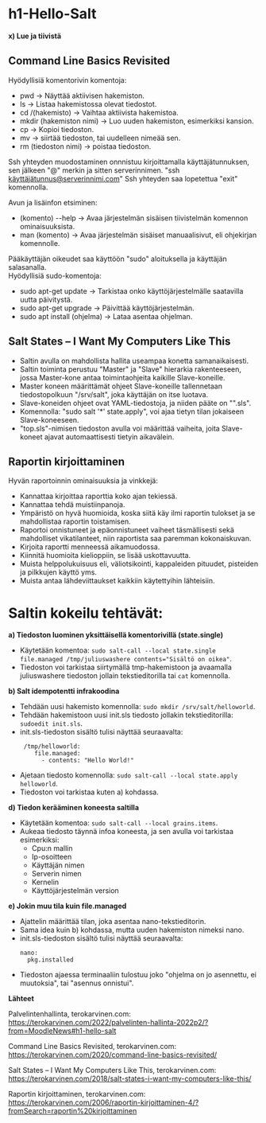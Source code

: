 # h1-Hello-Salt

__x) Lue ja tiivistä__

## Command Line Basics Revisited

Hyödyllisiä komentorivin komentoja:
  - pwd -> Näyttää aktiivisen hakemiston.
  - ls -> Listaa hakemistossa olevat tiedostot.
  - cd /(hakemisto) -> Vaihtaa aktiivista hakemistoa.
  - mkdir (hakemiston nimi) -> Luo uuden hakemiston, esimerkiksi kansion.
  - cp -> Kopioi tiedoston.
  - mv -> siirtää tiedoston, tai uudelleen nimeää sen.
  - rm (tiedoston nimi) -> poistaa tiedoston.

Ssh yhteyden muodostaminen onnnistuu kirjoittamalla käyttäjätunnuksen, sen jälkeen "@" merkin ja sitten serverinnimen. "ssh käyttäjätunnus@serverinnimi.com"
Ssh yhteyden saa lopetettua "exit" komennolla.

Avun ja lisäinfon etsiminen:
  - (komento) --help -> Avaa järjestelmän sisäisen tiivistelmän komennon ominaisuuksista.
  - man (komento) -> Avaa järjestelmän sisäiset manuaalisivut, eli ohjekirjan komennolle.

Pääkäyttäjän oikeudet saa käyttöön "sudo" aloituksella ja käyttäjän salasanalla. </br>
Hyödyllisiä sudo-komentoja:
  - sudo apt-get update -> Tarkistaa onko käyttöjärjestelmälle saatavilla uutta päivitystä.
  - sudo apt-get upgrade -> Päivittää käyttöjärjestelmän.
  - sudo apt install (ohjelma) -> Lataa asentaa ohjelman.

## Salt States – I Want My Computers Like This

- Saltin avulla on mahdollista hallita useampaa konetta samanaikaisesti.
- Saltin toiminta perustuu "Master" ja "Slave" hierarkia rakenteeseen, jossa Master-kone antaa toimintaohjeita kaikille Slave-koneille.
- Master koneen määrittämät ohjeet Slave-koneille tallennetaan tiedostopolkuun "/srv/salt", joka käyttäjän on itse luotava.
- Slave-koneiden ohjeet ovat YAML-tiedostoja, ja niiden pääte on "".sls".
- Komennolla: "sudo salt '*' state.apply", voi ajaa tietyn tilan jokaiseen Slave-koneeseen.
- "top.sls"-nimisen tiedoston avulla voi määrittää vaiheita, joita Slave-koneet ajavat automaattisesti tietyin aikavälein.

## Raportin kirjoittaminen

Hyvän raportoinnin ominaisuuksia ja vinkkejä:
  - Kannattaa kirjoittaa raporttia koko ajan tekiessä.
  - Kannattaa tehdä muistiinpanoja.
  - Ympäristö on hyvä huomioida, koska siitä käy ilmi raportin tulokset ja se mahdollistaa raportin toistamisen.
  - Raportoi onnistuneet ja epäonnistuneet vaiheet täsmällisesti sekä mahdolliset vikatilanteet, niin raportista saa paremman kokonaiskuvan.
  - Kirjoita raportti menneessä aikamuodossa.
  - Kiinnitä huomioita kielioppiin, se lisää uskottavuutta.
  - Muista helppolukuisuus eli, väliotsikointi, kappaleiden pituudet, pisteiden ja pilkkujen käyttö yms.
  - Muista antaa lähdeviittaukset kaikkiin käytettyihin lähteisiin.

# Saltin kokeilu tehtävät:

__a) Tiedoston luominen yksittäisellä komentorivillä (state.single)__

- Käytetään komentoa: `sudo salt-call --local state.single file.managed /tmp/juliuswashere contents="Sisältö on oikea"`.
- Tiedoston voi tarkistaa siirtymällä tmp-hakemistoon ja avaamalla juliuswashere tiedoston jollain tekstieditorilla tai `cat` komennolla.

__b) Salt idempotentti infrakoodina__

- Tehdään uusi hakemisto komennolla: `sudo mkdir /srv/salt/helloworld`.
- Tehdään hakemistoon uusi init.sls tiedosto jollakin tekstieditorilla: `sudoedit init.sls`.
- init.sls-tiedoston sisältö tulisi näyttää seuraavalta: </br>
  ```
   /tmp/helloworld:
      file.managed:
        - contents: "Hello World!"
  ```
- Ajetaan tiedosto komennolla: `sudo salt-call --local state.apply helloworld`.
- Tiedoston voi tarkistaa kuten a) kohdassa.

__d) Tiedon kerääminen koneesta saltilla__

- Käytetään komentoa: `sudo salt-call --local grains.items`.
- Aukeaa tiedosto täynnä infoa koneesta, ja sen avulla voi tarkistaa esimerkiksi:
  - Cpu:n mallin
  - Ip-osoitteen
  - Käyttäjän nimen
  - Serverin nimen
  - Kernelin
  - Käyttöjärjestelmän version

__e) Jokin muu tila kuin file.managed__

- Ajattelin määrittää tilan, joka asentaa nano-tekstieditorin.
- Sama idea kuin b) kohdassa, mutta uuden hakemiston nimeksi nano.
- init.sls-tiedoston sisältö tulisi näyttää seuraavalta: </br>
  ```  
  nano:
    pkg.installed
  ```
- Tiedoston ajaessa terminaaliin tulostuu joko "ohjelma on jo asennettu, ei muutoksia", tai "asennus onnistui".

__Lähteet__
  
Palvelintenhallinta, terokarvinen.com: https://terokarvinen.com/2022/palvelinten-hallinta-2022p2/?from=MoodleNews#h1-hello-salt
  
Command Line Basics Revisited, terokarvinen.com: https://terokarvinen.com/2020/command-line-basics-revisited/
  
Salt States – I Want My Computers Like This, terokarvinen.com: https://terokarvinen.com/2018/salt-states-i-want-my-computers-like-this/
  
Raportin kirjoittaminen, terokarvinen.com: https://terokarvinen.com/2006/raportin-kirjoittaminen-4/?fromSearch=raportin%20kirjoittaminen
